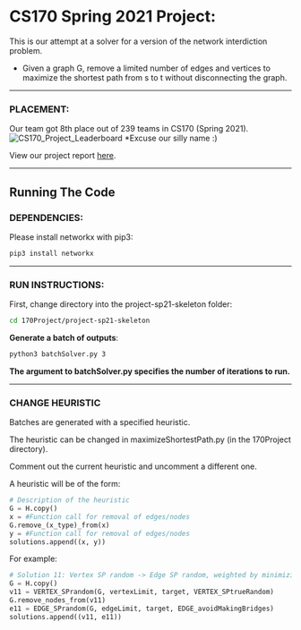 # CS170 Spring 2021 Project:
This is our attempt at a solver for a version of the network interdiction problem.

- Given a graph G, remove a limited number of edges and vertices to maximize the shortest path from s to t without disconnecting the graph.
***

### PLACEMENT:
Our team got 8th place out of 239 teams in CS170 (Spring 2021).
![CS170_Project_Leaderboard](https://user-images.githubusercontent.com/26397543/118769555-26489300-b835-11eb-9373-1525e91e4bc4.png)
*Excuse our silly name :)

View our project report [here](https://docs.google.com/document/d/14gzYhelX6pNZh9o7sciyR5S-0RqAs1l_6eziMsTfavE/edit?usp=sharing).
***

## Running The Code
### DEPENDENCIES:

Please install networkx with pip3:
```bash
pip3 install networkx
```
***
### RUN INSTRUCTIONS:

First, change directory into the project-sp21-skeleton folder:
```bash
cd 170Project/project-sp21-skeleton
```

**Generate a batch of outputs**:
```bash
python3 batchSolver.py 3
```

**The argument to batchSolver.py specifies the number of iterations to run.**

***
### CHANGE HEURISTIC

Batches are generated with a specified heuristic.

The heuristic can be changed in maximizeShortestPath.py (in the 170Project directory).

Comment out the current heuristic and uncomment a different one.


A heuristic will be of the form:
```python
# Description of the heuristic
G = H.copy()
x = #Function call for removal of edges/nodes
G.remove_(x_type)_from(x)
y = #Function call for removal of edges/nodes
solutions.append((x, y))
```

For example:
```python
# Solution 11: Vertex SP random -> Edge SP random, weighted by minimizing the creation of bridges
G = H.copy()
v11 = VERTEX_SPrandom(G, vertexLimit, target, VERTEX_SPtrueRandom)
G.remove_nodes_from(v11)
e11 = EDGE_SPrandom(G, edgeLimit, target, EDGE_avoidMakingBridges)
solutions.append((v11, e11))
```
